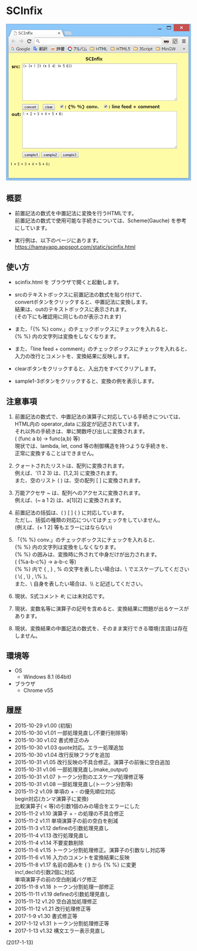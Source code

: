 # SCInfix

![image](image.png)

## 概要
- 前置記法の数式を中置記法に変換を行うHTMLです。  
  前置記法の数式で使用可能な手続きについては、Scheme(Gauche) を参考にしています。

- 実行例は、以下のページにあります。  
  https://hamayapp.appspot.com/static/scinfix.html


## 使い方
- scinfix.html を ブラウザで開くと起動します。

- srcのテキストボックスに前置記法の数式を貼り付けて、  
  convertボタンをクリックすると、中置記法に変換します。  
  結果は、outのテキストボックスに表示されます。  
  (その下にも確認用に同じものが表示されます)

- また、「{% %} conv.」のチェックボックスにチェックを入れると、  
  {% %} 内の文字列は変換をしなくなります。

- また、「line feed + comment」のチェックボックスにチェックを入れると、  
  入力の改行とコメントを、変換結果に反映します。

- clearボタンをクリックすると、入出力をすべてクリアします。

- sample1-3ボタンをクリックすると、変換の例を表示します。


## 注意事項
1. 前置記法の数式で、中置記法の演算子に対応している手続きについては、  
   HTML内の operator_data に設定が記述されています。  
   それ以外の手続きは、単に関数呼び出しに変換されます。  
   ( (func a b) → func(a,b) 等)  
   現状では、lambda, let, cond 等の制御構造を持つような手続きを、  
   正常に変換することはできません。

2. クォートされたリストは、配列に変換されます。  
   例えば、'(1 2 3) は、[1,2,3] に変換されます。  
   また、空のリスト ( ) は、空の配列 [ ] に変換されます。

3. 万能アクセサ ~ は、配列へのアクセスに変換されます。  
   例えば、(~ a 1 2) は、a[1][2] に変換されます。

4. 前置記法の括弧は、( ) [ ] { } に対応しています。  
   ただし、括弧の種類の対応についてはチェックをしていません。  
   (例えば、(+ 1 2] 等もエラーにはならない)

5. 「{% %} conv.」のチェックボックスにチェックを入れると、  
   {% %} 内の文字列は変換をしなくなります。  
   {% %} の囲みは、変換時に外されて中身だけが出力されます。  
   ( {%a-b-c%} → a-b-c 等)  
   {% %} 内で { , } , % の文字を表したい場合は、\\ でエスケープしてください( \\{ , \\} , \\% )。  
   また、\\ 自身を表したい場合は、\\\\ と記述してください。

6. 現状、S式コメント #; には未対応です。

7. 現状、変数名等に演算子の記号を含めると、変換結果に問題が出るケースがあります。

8. 現状、変換結果の中置記法の数式を、そのまま実行できる環境(言語)は存在しません。


## 環境等
- OS
  - Windows 8.1 (64bit)
- ブラウザ
  - Chrome v55

## 履歴
- 2015-10-29 v1.00 (初版)
- 2015-10-30 v1.01 一部処理見直し(不要行削除等)
- 2015-10-30 v1.02 書式修正のみ
- 2015-10-30 v1.03 quote対応。エラー処理追加
- 2015-10-30 v1.04 改行反映フラグを追加
- 2015-10-31 v1.05 改行反映の不具合修正。演算子の前後に空白追加
- 2015-10-31 v1.06 一部処理見直し(make_output)
- 2015-10-31 v1.07 トークン分割のエスケープ処理修正等
- 2015-10-31 v1.08 一部処理見直し(トークン分割等)
- 2015-11-2  v1.09 単項の + - の優先順位対応  
  begin対応(カンマ演算子に変換)  
  比較演算子( < 等)の引数1個のみの場合をエラーにした
- 2015-11-2  v1.10 演算子 + - の処理の不具合修正
- 2015-11-2  v1.11 単項演算子の前の空白を削減
- 2015-11-3  v1.12 defineの引数処理見直し
- 2015-11-4  v1.13 改行処理見直し
- 2015-11-4  v1.14 不要変数削除
- 2015-11-6  v1.15 トークン分割処理修正。演算子の引数なし対応等
- 2015-11-6  v1.16 入力のコメントを変換結果に反映
- 2015-11-8  v1.17 名前の囲みを { } から {% %} に変更  
  inc!,dec!の引数2個に対応  
  単項演算子の前の空白削減バグ修正
- 2015-11-8  v1.18 トークン分割処理一部修正
- 2015-11-11 v1.19 defineの引数処理見直し
- 2015-11-12 v1.20 空白追加処理修正
- 2015-11-12 v1.21 改行処理修正等
- 2017-1-9   v1.30 書式修正等
- 2017-1-12  v1.31 トークン分割処理修正等
- 2017-1-13  v1.32 構文エラー表示見直し


(2017-1-13)
